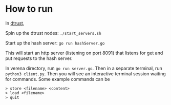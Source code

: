 # How to run
In [dtrust](https://github.com/dtrust-project/dtrust), 

Spin up the dtrust nodes: `./start_servers.sh`

Start up the hash server: `go run hashServer.go`

This will start an http server (listening on port 8091) that listens for get and put requests to the hash server.

In verena directory, run `go run server.go`. 
Then in a separate terminal, run `python3 client.py`. Then you will see an interactive terminal session waiting for commands. Some example commands can be 
```
> store <filename> <content>
> load <filename>
> quit
```
